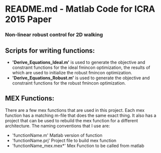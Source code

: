 # README.md - Matlab Code for ICRA 2015 Paper
### Non-linear robust control for 2D walking

## Scripts for writing functions:
- **'Derive_Equations_Ideal.m'** is used to generate the objective and constraint functions for the ideal fmincon optimization, the results of which are used to initialize the robust fmincon optimization.  
- **'Derive_Equations_Robust.m'** is used to generate the objective and constraint functions for the robust fmincon optimization. 

## MEX Functions:
There are a few mex functions that are used in this project. Each mex function has a matching m-file that does the same exact thing. It also has a project that can be used to rebuild the mex function for a different architecture. The naming conventions that I use are:
- 'functionName.m'  Matlab version of function
- 'functionName.prj'  Project file to build mex function
- 'functionName_mex.mex*'  Mex Function to be called from matlab
